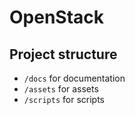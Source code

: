 # OpenStack

## Project structure

- `/docs` for documentation
- `/assets` for assets
- `/scripts` for scripts
